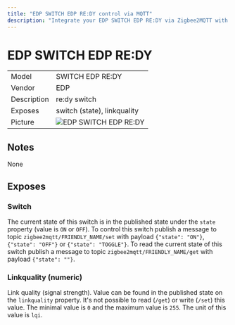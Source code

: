 ```yaml
---
title: "EDP SWITCH EDP RE:DY control via MQTT"
description: "Integrate your EDP SWITCH EDP RE:DY via Zigbee2MQTT with whatever smart home infrastructure you are using without the vendors bridge or gateway."
---
```


<!-- !!!! -->
<!-- ATTENTION: This file is auto-generated through docgen! -->
<!-- You can only edit the "## Notes"-Section. -->
<!-- !!!! -->

# EDP SWITCH EDP RE:DY

|     |     |
|-----|-----|
| Model | SWITCH EDP RE:DY  |
| Vendor  | EDP  |
| Description | re:dy switch |
| Exposes | switch (state), linkquality |
| Picture | ![EDP SWITCH EDP RE:DY](https://psi-4ward.github.io/zigbee2mqtt.io/images/devices/SWITCH-EDP-RE-DY.jpg) |


## Notes

None



## Exposes

### Switch 
The current state of this switch is in the published state under the `state` property (value is `ON` or `OFF`).
To control this switch publish a message to topic `zigbee2mqtt/FRIENDLY_NAME/set` with payload `{"state": "ON"}`, `{"state": "OFF"}` or `{"state": "TOGGLE"}`.
To read the current state of this switch publish a message to topic `zigbee2mqtt/FRIENDLY_NAME/get` with payload `{"state": ""}`.

### Linkquality (numeric)
Link quality (signal strength).
Value can be found in the published state on the `linkquality` property.
It's not possible to read (`/get`) or write (`/set`) this value.
The minimal value is `0` and the maximum value is `255`.
The unit of this value is `lqi`.

